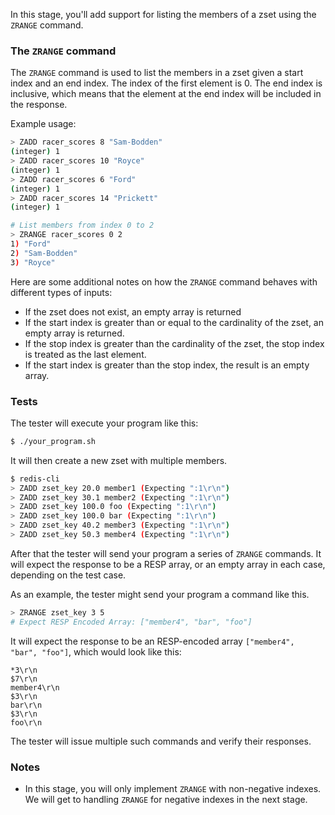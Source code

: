 In this stage, you'll add support for listing the members of a zset using the `ZRANGE` command.

### The `ZRANGE` command
The `ZRANGE` command is used to list the members in a zset given a start index and an end index. The index of the first element is 0. The end index is inclusive, which means that the element at the end index will be included in the response.

Example usage:
```bash
> ZADD racer_scores 8 "Sam-Bodden"
(integer) 1
> ZADD racer_scores 10 "Royce"
(integer) 1
> ZADD racer_scores 6 "Ford"
(integer) 1
> ZADD racer_scores 14 "Prickett"
(integer) 1

# List members from index 0 to 2
> ZRANGE racer_scores 0 2
1) "Ford"
2) "Sam-Bodden"
3) "Royce"
```

Here are some additional notes on how the `ZRANGE` command behaves with different types of inputs:

- If the zset does not exist, an empty array is returned
- If the start index is greater than or equal to the cardinality of the zset, an empty array is returned.
- If the stop index is greater than the cardinality of the zset, the stop index is treated as the last element.
- If the start index is greater than the stop index, the result is an empty array.


### Tests

The tester will execute your program like this:

```bash
$ ./your_program.sh
```

It will then create a new zset with multiple members.

```bash
$ redis-cli
> ZADD zset_key 20.0 member1 (Expecting ":1\r\n")
> ZADD zset_key 30.1 member2 (Expecting ":1\r\n")
> ZADD zset_key 100.0 foo (Expecting ":1\r\n")
> ZADD zset_key 100.0 bar (Expecting ":1\r\n")
> ZADD zset_key 40.2 member3 (Expecting ":1\r\n")
> ZADD zset_key 50.3 member4 (Expecting ":1\r\n")
```

After that the tester will send your program a series of `ZRANGE` commands. It will expect the response to be a RESP array, or an empty array in each case, depending on the test case.

As an example, the tester might send your program a command like this.
```bash
> ZRANGE zset_key 3 5
# Expect RESP Encoded Array: ["member4", "bar", "foo"]
```

It will expect the response to be an RESP-encoded array `["member4", "bar", "foo"]`, which would look like this:
```
*3\r\n
$7\r\n
member4\r\n
$3\r\n
bar\r\n
$3\r\n
foo\r\n
```

The tester will issue multiple such commands and verify their responses.

### Notes

- In this stage, you will only implement `ZRANGE` with non-negative indexes. We will get to handling `ZRANGE` for negative indexes in the next stage.